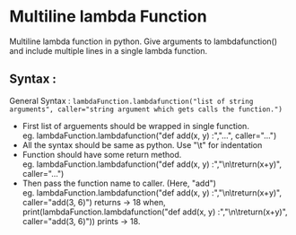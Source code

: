 # Multiline lambda Function
Multiline lambda function in python. Give arguments to lambdafunction() and include multiple lines in a single lambda function.

<h2>Syntax :</h2>
General Syntax : 
<code>lambdaFunction.lambdafunction("list of string arguments", caller="string argument which gets calls the function.")</code>
<br>
<ul>
<li>First list of arguements should be wrapped in single function.</li>
   eg. lambdaFunction.lambdafunction("def add(x, y) :","...", caller="...")
<li>All the syntax should be same as python. Use "\t" for indentation</li>
<li>Function should have some return method.</li>
   eg. lambdaFunction.lambdafunction("def add(x, y) :","\n\treturn(x+y)", caller="...")
<li>Then pass the function name to caller. (Here, "add")</li>
   eg. lambdaFunction.lambdafunction("def add(x, y) :","\n\treturn(x+y)", caller="add(3, 6)")
       returns -> 18
       when, print(lambdaFunction.lambdafunction("def add(x, y) :","\n\treturn(x+y)", caller="add(3, 6)"))
       prints -> 18.
</ul>
